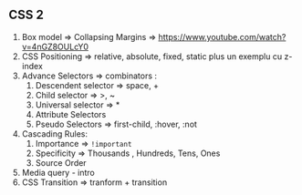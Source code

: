 ## CSS 2
1. Box model => Collapsing Margins => https://www.youtube.com/watch?v=4nGZ8OULcY0
2. CSS Positioning => relative, absolute, fixed, static plus un exemplu cu z-index
3. Advance Selectors => combinators :
    1. Descendent selector => space, +
    2. Child selector => >, ~
    3. Universal selector => *
    4. Attribute Selectors
    5. Pseudo Selectors => first-child, :hover, :not
4. Cascading Rules:
    1. Importance => `!important`
    2. Specificity => Thousands , Hundreds, Tens, Ones
    3. Source Order
5. Media query - intro
6. CSS Transition => tranform + transition
